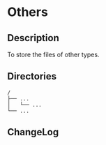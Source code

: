 # Others

## Description

To store the files of other types.


## Directories

```
/
├── ...
│   └── ...
└── ...
```


## ChangeLog

